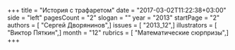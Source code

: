 +++
title = "История с трафаретом"
date = "2017-03-02T11:22:38+03:00"
side = "left"
pagesCount = "2"
slogan = ""
year = "2013"
startPage = "2"
authors = [ "Сергей Дворянинов",]
issues = [ "2013_12",]
illustrators = [ "Виктор Пяткин",]
month = "12"
rubrics = [ "Математические сюрпризы",]
+++
